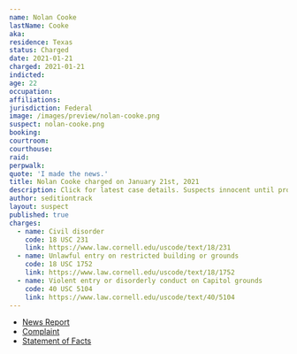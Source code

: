 ```yaml
---
name: Nolan Cooke
lastName: Cooke
aka:
residence: Texas
status: Charged
date: 2021-01-21
charged: 2021-01-21
indicted:
age: 22
occupation:
affiliations:
jurisdiction: Federal
image: /images/preview/nolan-cooke.png
suspect: nolan-cooke.png
booking:
courtroom:
courthouse:
raid:
perpwalk:
quote: 'I made the news.'
title: Nolan Cooke charged on January 21st, 2021
description: Click for latest case details. Suspects innocent until proven guilty.
author: seditiontrack
layout: suspect
published: true
charges:
  - name: Civil disorder
    code: 18 USC 231
    link: https://www.law.cornell.edu/uscode/text/18/231
  - name: Unlawful entry on restricted building or grounds
    code: 18 USC 1752
    link: https://www.law.cornell.edu/uscode/text/18/1752
  - name: Violent entry or disorderly conduct on Capitol grounds
    code: 40 USC 5104
    link: https://www.law.cornell.edu/uscode/text/40/5104
---
```


- [News Report](https://lawandcrime.com/u-s-capitol-siege/texas-man-brought-his-girlfriend-with-him-to-take-on-the-revolution-at-capitol-documented-it-all-on-social-media-and-was-arrested/)
- [Complaint](https://www.justice.gov/opa/page/file/1358231/download)
- [Statement of Facts](https://www.justice.gov/opa/page/file/1358226/download)
